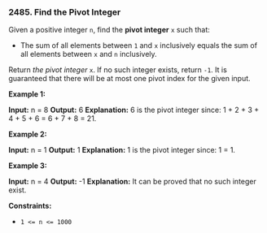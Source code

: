### 2485\. Find the Pivot Integer

Given a positive integer `n`, find the **pivot integer** `x` such that:

*   The sum of all elements between `1` and `x` inclusively equals the sum of all elements between `x` and `n` inclusively.

Return _the pivot integer_ `x`. If no such integer exists, return `-1`. It is guaranteed that there will be at most one pivot index for the given input.

**Example 1:**

**Input:** n = 8
**Output:** 6
**Explanation:** 6 is the pivot integer since: 1 + 2 + 3 + 4 + 5 + 6 = 6 + 7 + 8 = 21.

**Example 2:**

**Input:** n = 1
**Output:** 1
**Explanation:** 1 is the pivot integer since: 1 = 1.

**Example 3:**

**Input:** n = 4
**Output:** -1
**Explanation:** It can be proved that no such integer exist.

**Constraints:**

*   `1 <= n <= 1000`
